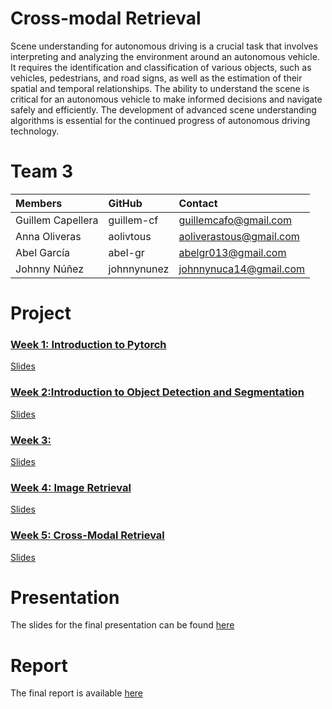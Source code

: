 # Cross-modal Retrieval

Scene understanding for autonomous driving is a crucial task that involves interpreting and analyzing the environment
around an autonomous vehicle. It requires the identification and classification of various objects, such as vehicles,
pedestrians, and road signs, as well as the estimation of their spatial and temporal relationships. The ability to
understand the scene is critical for an autonomous vehicle to make informed decisions and navigate safely and
efficiently. The development of advanced scene understanding algorithms is essential for the continued progress of
autonomous driving technology.

# Team 3

| Members           | GitHub      | Contact                 |
|:------------------|:------------|:------------------------|
| Guillem Capellera | guillem-cf  | guillemcafo@gmail.com   |
| Anna Oliveras     | aolivtous   | aoliverastous@gmail.com |
| Abel García       | abel-gr     | abelgr013@gmail.com     |
| Johnny Núñez      | johnnynunez | johnnynuca14@gmail.com  |

# Project

### [Week 1: Introduction to Pytorch](https://github.com/guillem-cf/M5-Project/tree/main/week1)

[Slides](https://docs.google.com/presentation/d/1qPf1RUKpmfSq_BdrmfMl7UuYYeT9Pomr/edit?usp=sharing&ouid=102961831843164052332&rtpof=true&sd=true)

### [Week 2:Introduction to Object Detection and Segmentation](https://github.com/guillem-cf/M5-Project/tree/main/week2)

[Slides](https://docs.google.com/presentation/d/1MImY756euNMCNL_AaRiOfebnqGOK6JoY/edit?usp=sharing&ouid=112170236769613642804&rtpof=true&sd=true)

### [Week 3:](https://github.com/guillem-cf/M5-Project/tree/main/week3)

[Slides](https://docs.google.com/presentation/d/1KpR6sYabwwIBnfnVXtZLX_c1p9nYROwg/edit?usp=sharing&ouid=113215793601171523843&rtpof=true&sd=true)

### [Week 4: Image Retrieval](https://github.com/guillem-cf/M5-Project/tree/main/week4)
[Slides](https://docs.google.com/presentation/d/1DZklzLOfCrwQC4cYEvULWXTvU-eQXaao/edit?usp=sharing&ouid=112170236769613642804&rtpof=true&sd=true)

### [Week 5: Cross-Modal Retrieval](https://github.com/guillem-cf/M5-Project/tree/main/week5)
[Slides](https://docs.google.com/presentation/d/13Q56NzWRmHSWLGLWpakfkGRw0N6i-4eZ/edit?usp=sharing&ouid=113215793601171523843&rtpof=true&sd=true)

# Presentation

The slides for the final presentation can be found [here](https://docs.google.com/presentation/d/1zPVYI7EmMEUw2Dvda6LtBRTdosiUeoWJ/edit?usp=sharing&ouid=113215793601171523843&rtpof=true&sd=true)

# Report

The final report is available [here](https://www.overleaf.com/read/jzkqynngqqgg)
